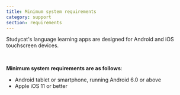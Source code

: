 ```yaml
---
title: Minimum system requirements
category: support 
section: requirements
---
```

Studycat's language learning apps are designed for Android and iOS touchscreen devices.


 


**Minimum system requirements are as follows**:


* Android tablet or smartphone, running Android 6\.0 or above
* Apple iOS 11 or better


 


 

